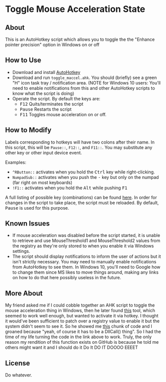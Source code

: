 Toggle Mouse Acceleration State
===============================

About
-----
This is an AutoHotkey script which allows you to toggle the the
"Enhance pointer precision" option in Windows on or off

How to Use
----------
* Download and install [AutoHotkey](https://www.autohotkey.com/)
* Download and run `toggle_maccel.ahk`. You should (briefly) see a green "H" icon
  task tray / notification area. (NOTE for Windows 10 users: You'll need to enable
  notifications from this and other AutoHotkey scripts to know what the script is doing)
* Operate the script. By default the keys are:
  * <kbd>F12</kbd> Quits/terminates the script
  * <kbd>Pause</kbd> Restarts the script
  * <kbd>F11</kbd> Toggles mouse acceleration on or off.
  
How to Modify
-------------
Labels corresponding to hotkeys will have two colons after their name.
In this script, this will be `Pause::`, `F12::`, and `F11::`. You may substitute
any other key or other input device event.

Examples:
* `^RButton::` activates when you hold the <kbd>Ctrl</kbd> key while right-clicking.
* `NumpadSub::` activates when you push the <kbd>-</kbd> key but only on the numpad (far right on most keyboards)
* `!F1::` activates when you hold the <kbd>Alt</kbd> while pushing <kbd>F1</kbd>

A full listing of possible key (combinations) can be found [here](https://www.autohotkey.com/docs/KeyList.htm).
In order for changes in the script to take place, the script must be reloaded.
By default, <kbd>Pause</kbd> is used for this purpose.

Known Issues
------------
* If mouse acceleration was disabled before the script started, it is unable to
  retrieve and use MouseThreshold1 and MouseThreshold2 values from the registry
  as they're only stored to when you enable it via Windows settings.
* The script should display notifications to inform the user of actions but it
  isn't strictly necessary. You may need to manually enable notifications from
  AutoHotkey to see them. In Windows 10, you'll need to Google how to change
  them since MS likes to move things around, making any links on how to do that
  here possibly useless in the future.
  
More About
-------
My friend asked me if I could cobble together an AHK script to toggle the mouse
acceleration thing in Windows, then he later found 
[this](https://github.com/jan-glx/accelSwitch) tool, which seemed to work well
enough, but wanted to activate it via hotkey. I thought it would've been sufficient
to patch over a registry value to enable it but the system didn't seem to see it.
So he showed me
[this](https://github.com/jan-glx/accelSwitch/blob/master/accelSwitch/accelSwitch.cpp#L55)
chunk of code and I groaned because "yeah, of course it has to be a DllCall() thing".
So I had the time of my life turning the code in the link above to work. Truly,
the only reason my rendition of this function exists on GitHub is because he
told me others might want it and I should do it Do It DO IT DOOOO EEEET

License
-------
Do whatever.
